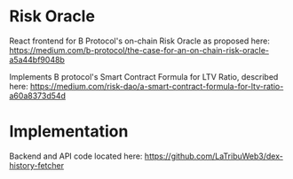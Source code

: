 # Risk Oracle

React frontend for B Protocol's on-chain Risk Oracle as proposed here: https://medium.com/b-protocol/the-case-for-an-on-chain-risk-oracle-a5a44bf9048b

Implements B protocol's Smart Contract Formula for LTV Ratio, described here: https://medium.com/risk-dao/a-smart-contract-formula-for-ltv-ratio-a60a8373d54d

# Implementation

Backend and API code located here: https://github.com/LaTribuWeb3/dex-history-fetcher